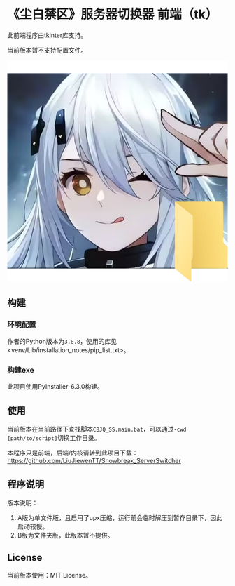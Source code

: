 # 《尘白禁区》服务器切换器 前端（tk）

此前端程序由tkinter库支持。

当前版本暂不支持配置文件。

![icon_png](res/icon1.png)

## 构建

### 环境配置

作者的Python版本为`3.8.8`，使用的库见<venv/Lib/installation_notes/pip_list.txt>。

### 构建exe

此项目使用PyInstaller-6.3.0构建。

## 使用

当前版本在当前路径下查找脚本`CBJQ_SS.main.bat`，可以通过`-cwd [path/to/script]`切换工作目录。

本程序只是前端，后端/内核请转到此项目下载：<https://github.com/LiuJiewenTT/Snowbreak_ServerSwitcher>

## 程序说明

版本说明：
1. A版为单文件版，且启用了upx压缩，运行前会临时解压到暂存目录下，因此启动较慢。
2. B版为文件夹版，此版本暂不提供。

## License

当前版本使用：MIT License。
